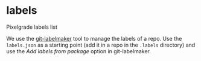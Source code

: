 # labels
Pixelgrade labels list

We use the [git-labelmaker](https://github.com/himynameisdave/git-labelmaker) tool to manage the labels of a repo. Use the `labels.json` as a starting point (add it in a repo in the `.labels` directory) and use the _Add labels from package_ option in git-labelmaker.
